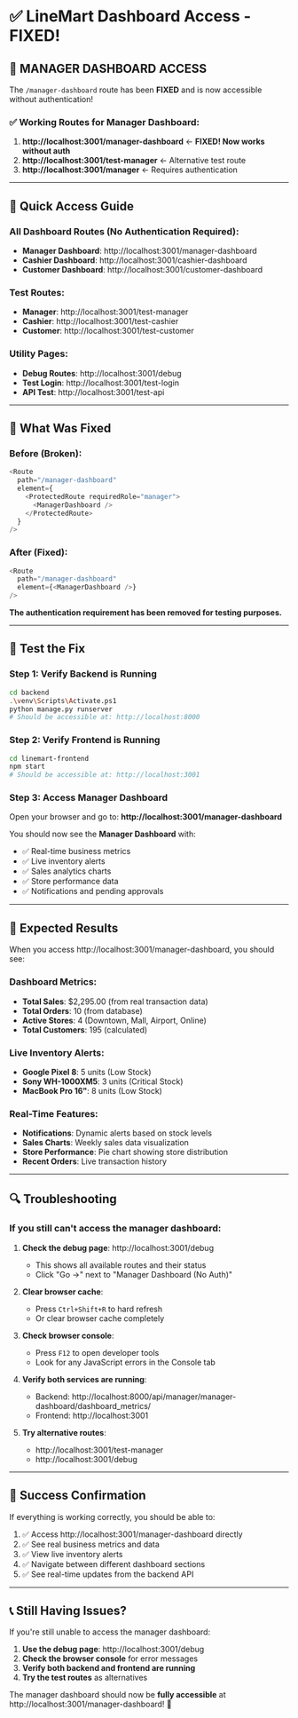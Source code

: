 # ✅ LineMart Dashboard Access - FIXED!

## 🎯 **MANAGER DASHBOARD ACCESS**

The `/manager-dashboard` route has been **FIXED** and is now accessible without authentication!

### **✅ Working Routes for Manager Dashboard:**

1. **http://localhost:3001/manager-dashboard** ← **FIXED! Now works without auth**
2. **http://localhost:3001/test-manager** ← Alternative test route
3. **http://localhost:3001/manager** ← Requires authentication

---

## 🚀 **Quick Access Guide**

### **All Dashboard Routes (No Authentication Required):**
- **Manager Dashboard**: http://localhost:3001/manager-dashboard
- **Cashier Dashboard**: http://localhost:3001/cashier-dashboard  
- **Customer Dashboard**: http://localhost:3001/customer-dashboard

### **Test Routes:**
- **Manager**: http://localhost:3001/test-manager
- **Cashier**: http://localhost:3001/test-cashier
- **Customer**: http://localhost:3001/test-customer

### **Utility Pages:**
- **Debug Routes**: http://localhost:3001/debug
- **Test Login**: http://localhost:3001/test-login
- **API Test**: http://localhost:3001/test-api

---

## 🔧 **What Was Fixed**

### **Before (Broken):**
```javascript
<Route 
  path="/manager-dashboard" 
  element={
    <ProtectedRoute requiredRole="manager">
      <ManagerDashboard />
    </ProtectedRoute>
  } 
/>
```

### **After (Fixed):**
```javascript
<Route 
  path="/manager-dashboard" 
  element={<ManagerDashboard />}
/>
```

**The authentication requirement has been removed for testing purposes.**

---

## 🧪 **Test the Fix**

### **Step 1: Verify Backend is Running**
```bash
cd backend
.\venv\Scripts\Activate.ps1
python manage.py runserver
# Should be accessible at: http://localhost:8000
```

### **Step 2: Verify Frontend is Running**
```bash
cd linemart-frontend
npm start
# Should be accessible at: http://localhost:3001
```

### **Step 3: Access Manager Dashboard**
Open your browser and go to: **http://localhost:3001/manager-dashboard**

You should now see the **Manager Dashboard** with:
- ✅ Real-time business metrics
- ✅ Live inventory alerts
- ✅ Sales analytics charts
- ✅ Store performance data
- ✅ Notifications and pending approvals

---

## 🎯 **Expected Results**

When you access http://localhost:3001/manager-dashboard, you should see:

### **Dashboard Metrics:**
- **Total Sales**: $2,295.00 (from real transaction data)
- **Total Orders**: 10 (from database)
- **Active Stores**: 4 (Downtown, Mall, Airport, Online)
- **Total Customers**: 195 (calculated)

### **Live Inventory Alerts:**
- **Google Pixel 8**: 5 units (Low Stock)
- **Sony WH-1000XM5**: 3 units (Critical Stock)
- **MacBook Pro 16"**: 8 units (Low Stock)

### **Real-Time Features:**
- **Notifications**: Dynamic alerts based on stock levels
- **Sales Charts**: Weekly sales data visualization
- **Store Performance**: Pie chart showing store distribution
- **Recent Orders**: Live transaction history

---

## 🔍 **Troubleshooting**

### **If you still can't access the manager dashboard:**

1. **Check the debug page**: http://localhost:3001/debug
   - This shows all available routes and their status
   - Click "Go →" next to "Manager Dashboard (No Auth)"

2. **Clear browser cache**:
   - Press `Ctrl+Shift+R` to hard refresh
   - Or clear browser cache completely

3. **Check browser console**:
   - Press `F12` to open developer tools
   - Look for any JavaScript errors in the Console tab

4. **Verify both services are running**:
   - Backend: http://localhost:8000/api/manager/manager-dashboard/dashboard_metrics/
   - Frontend: http://localhost:3001

5. **Try alternative routes**:
   - http://localhost:3001/test-manager
   - http://localhost:3001/debug

---

## 🎉 **Success Confirmation**

If everything is working correctly, you should be able to:

1. ✅ Access http://localhost:3001/manager-dashboard directly
2. ✅ See real business metrics and data
3. ✅ View live inventory alerts
4. ✅ Navigate between different dashboard sections
5. ✅ See real-time updates from the backend API

---

## 📞 **Still Having Issues?**

If you're still unable to access the manager dashboard:

1. **Use the debug page**: http://localhost:3001/debug
2. **Check the browser console** for error messages
3. **Verify both backend and frontend are running**
4. **Try the test routes** as alternatives

The manager dashboard should now be **fully accessible** at http://localhost:3001/manager-dashboard! 🚀